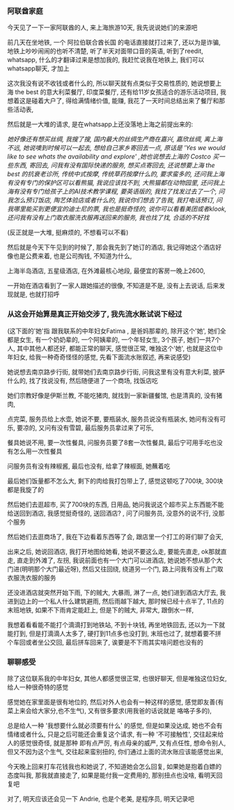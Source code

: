 ### 阿联酋家庭
今天见了一下一家阿联酋的人, 来上海旅游10天, 我先说说她们的来源吧

前几天在坐地铁, 一个 阿拉伯联合酋长国 的电话直接就打过来了, 还以为是诈骗, 地铁上吵吵闹闹的也听不清楚, 听了半天对面带口音的英语, 听到了reedit, whatsapp, 什么的才翻译过来是想加我的, 我赶忙说我在地铁上, 我们可以whatsapp聊天, 才加上

这次我没有说不收钱或者什么的, 所以聊天就有点类似于交易性质的, 她说想要上海 the best 的意大利菜餐厅, 印度菜餐厅, 还有给11岁女孩适合的游乐活动项目, 我想着这是碰着大户了, 得给满情绪价值, 能赚, 我花了一天时间总结出来了餐厅和那些活动表, 

然后就是一大堆的请求, 是在whatsapp上还没落地上海之前提出来的:

_她好像还有想买丝绸, 我搜了搜, 国内最大的丝绸生产商在嘉兴, 嘉欣丝绸, 离上海不远, 她说噢到时候可以一起去, 想给自己家乡寄回去一点, 原话是 'Yes we would like to see whats the availability and explore' ,她也说想去上海的 Costco 买一些东西, 寄回去, 问我有没有国际快递的服务, 想买点寄回去, 还说想要上海 the best 的抗衰老诊所, 传统中式按摩, 传统草药按摩什么的, 要求蛮多的, 还问我上海有没有专门的保护区可以看熊猫, 我说应该找不到, 大熊猫都在动物园里, 还问我上海有没有专门给孩子上的AI技术教学课程, 要英语版的, 我找了找发过去了一个, 问我怎么预订饭店, 陶艺体验店或者什么的, 我说你们想去了告我, 我打电话预订, 问我哪里能买到更便宜的迪士尼的票, 我也是挺奇怪的, 说你可以看看美团或者klook, 还问我有没有上门取衣服洗衣服再送回来的服务, 我也找了找, 合适的不好找_

(反正就是一大堆, 挺麻烦的, 不想看可以不看)

然后就是今天下午见到的时候了, 那会我先到了她订的酒店, 我记得她这个酒店好像也是公费来着, 也是公司掏钱, 不知道为什么, 

上海半岛酒店, 五星级酒店, 在外滩最核心地段, 最便宜的客房一晚上2600,

一开始在酒店看到了一家人跟她描述的很像, 不知道是不是, 没有上去说话, 后来发现就是, 也就打招呼

### 从这会开始算是真正开始交涉了, 我先流水账试说下经过
(这下面的'她'指 跟我联系的中年妇女Fatima , 是爸妈那辈的, 除开这个'她', 她们全都是女生, 有一个奶奶辈的, 一个阿姨辈的, 一个年轻女生, 3个孩子, 她们一共7个人, 其中其他人都还好, 都能正常的聊天, 感觉很正常, 唯独这个'她', 也就是这位中年妇女, 给我一种奇奇怪怪的感觉, 先看下面流水账叙述, 再来说感受)

她说想去南京路步行街, 就带她们去南京路步行街, 问我这里有没有意大利菜, 披萨什么的, 找了找说没有, 然后随便进了一个商场, 找饭店吃

她们宗教好像是伊斯兰教, 不能吃猪肉, 就找到一家新疆餐馆, 也是清真的, 没有猪肉,

点完菜, 服务员给上水壶, 她说不要, 要瓶装水, 服务员说没有瓶装水, 她问有没有可乐, 要凉的, 又问有没有雪碧, 最后服务员拿过来了可乐,

餐具她说不用, 要一次性餐具, 问服务员要了8套一次性餐具, 最后宁可用手吃也没有怎么用一次性餐具

问服务员有没有辣椒酱, 最后也没有, 给拿了辣椒面, 她蘸着吃

最后她们饭量都不怎么大, 剩下的肉给我打包带上了, 感觉这顿吃了700块, 300块都是我旋了的

然后她们去逛超市, 买了700块的东西, 日用品, 她问我说这个超市买上东西能不能给送回到酒店, 我感觉挺奇怪的, 送回酒店? , 问了问服务员, 没意外的说不行, 没那个服务

然后她们去逛商场了, 我在下边看着东西等了会, 跟店里一个打工的哥们聊了会天,

出来之后, 她说回酒店, 我打开地图给她看, 她说不要这么走, 要能先直走, ok那就直走, 直走到外滩了, 左拐, 我说前面也有一个大门可以进酒店, 她说她不想从那个大门进(明明那个大门最近呀), 然后又往回绕, 绕道另一个门, 路上问我有没有上门取衣服洗衣服的服务

还没进酒店就突然开始下雨, 下的贼大, 大暴雨, 淋了一点, 她们进到酒店大厅去, 我进到边上的一个私人什么建筑避雨, 然后雨越下越大, 那时候已经十点半了, 11点的末班地铁, 如果不下雨肯定能赶上, 但是下的贼大, 非常大, 跟倒水一样, 

我想着看看能不能打个滴滴打到地铁站, 不到十块钱, 再坐地铁回去, 还以为一下就能打到, 但是打滴滴人太多了, 硬打到11点多也没打到, 末班也过了, 就想着要不拼个车回或者坐公交回, 最后拼车回来了, 诶要是不下雨其实啥问题也没有的

### 聊聊感受
除了这位联系我的中年妇女, 其他人都感觉很正常, 也很好聊天, 但是唯独这位妇女, 给人一种很奇特的感觉

感觉她在家里面是很有地位的, 然后对外人也会有一种这样的感觉, 感觉即友善(有菜上来会给大家分,也不生气), 又有很多要求(用我爸的话说就是 咯咯子多的), 

总是给人一种 '我想要什么就必须要有什么' 的感觉, 但是如果没达成, 她也不会有情绪或者什么, 只是之后可能还会重复这个请求, 有一种 '不可接触性', 交往起来给人的感觉很奇怪, 就是那种 即有点严厉, 有点母亲的威严, 又有点任性, 想命令别人, 但又不因为这个生气, 交往起来蛮别扭的, 你们通过上面的流水账应该能感觉出来,

今天晚上回来打车花钱我也和她说了, 不知道她会怎么回复, 如果她是抱着白嫖的态度叫我, 那我就直接走了, 如果是能付我一定费用的, 那别扭点也没啥, 看明天回复吧

对了, 明天应该还会见一下 Andrie, 也是个老美, 是程序员, 明天记录吧